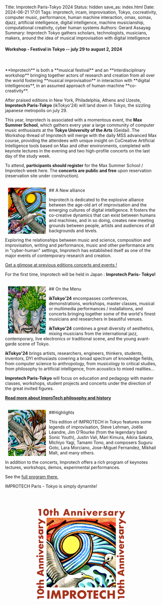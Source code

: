 Title: Improtech Paris-Tokyo 2024
Status: hidden
save_as: index.html
Date: 2024-06-21 17:01
Tags: improtech, ircam, improvisation, Tokyo, cocreativity, computer music, performance, human machine interaction, omax, somax, djazz, artificial intelligence, digital intelligence, machine musicianship, computational creativity, cyber human systems
Authors: Gerard Assayag
Summary: Improtech Tokyo gathers scholars, technologists, musicians, makers, around the idea of musical improvisation with digital intelligence


#### Workshop - Festival in Tokyo -- july 29 to august 2, 2024
<br>
<br>
**Improtech** is both a **musical festival** and an **interdisciplinary workshop** bringing together actors of research and creation from all over the world fostering **musical improvisation** in interaction with **digital intelligences**, in an assumed approach of human-machine **co-creativity**.

After praised editions in New York, Philadelphia, Athens and Uzeste, **Improtech Paris-Tokyo** (ikTokyo'24) will land down in Tokyo, the sizzling japanese metropolis on july 29.

This year, Improtech is associated  with a momentous event, the **Max Summer School**, which gathers every year a large community of computer music enthusiasts at the **Tokyo University of the Arts** (Geidai). The Workshop thread of Improtech will merge with the daily MSS advanced Max course, providing the attendees with unique insight on CoCreative Artificial Intelligence tools based on Max and other environments, completed with keynote lectures in the evening and two high-profile concerts on the last day of the study week.

To attend, **participants should register** for the Max Summer School / Improtech week here. The **concerts are public and free** upon reservation (reservation site under construction).


<br>
<img src="../images/IKPoster_frag2.jpg" width="125" style="float:left" hspace="10">
## A New alliance
<br>

Improtech is dedicated to the explosive alliance between the age-old art of improvisation and the emerging cultures of digital intelligence. It fosters the co-creative dynamics that can exist between humans and machines, and in so doing, creates new meeting grounds between people, artists and audiences of all backgrounds and levels.

Exploring the relationships between music and science, composition and improvisation, writing and performance, music and other performance arts in "cyber-human" settings, Improtech has established itself as one of the major events of contemporary research and creation.

[Get a glimpse at previous editions concerts and events !](https://improtech.ircam.fr/)

For the first time, Improtech will be held in Japan : **Improtech Paris- Tokyo!**

<br>
<img src="../images/IKPoster_frag3.jpg" width="125" style="float:left" hspace="10">
## On the Menu
<br>

**ikTokyo'24** encompasses conferences, demonstrations, workshops, master classes, musical or multimedia performances / installations, and concerts bringing together some of the world's finest musicians and researchers in beautiful venues.

**ikTokyo'24** combines a great diversity of aesthetics, mixing musicians from the international jazz, contemporary, live electronics or traditional scene, and the young avant-garde scene of Tokyo.

**ikTokyo'24** brings artists, researchers, engineers, thinkers, students, inventors, DYI enthusiasts covering a broad spectrum of knowledge fields, from computer science to anthropology, from musicology to critical studies, from philosophy to artificial intelligence, from acoustics to mixed realities...

**Improtech Paris-Tokyo** will focus on education and pedagogy with master classes, workshops, student projects and concerts under the direction of the great invited figures.

**[Read more about ImproTech philosophy and history]({filename}/pages/About.md)**

<br>
<img src="../images/IKPoster_frag1.jpg" width="125" style="float:left" hspace="10">
##Highlights
<br>

This edition of IMPROTECH in Tokyo features some legends of improvisation, Steve Lehman, Joëlle Léandre, Jim O'Rourke (from the legendary band Sonic Youth), Justin Vali, Mari Kimura, Aikira Sakata, Michiyo Yagi, Tamami Tono, and composers Suguru Goto, Lara Morciano, Jose-Miguel Fernandez, Mikhail Malt, and many others.

In addition to the concerts, Improtech offers a rich program of keynotes lectures, workshops, demos, experimental performances.

See the [full program there.]({filename}/pages/Program.md)

IMPROTECH Paris - Tokyo is simply dynamite!


<br>
<br>


<p align="center">
  <img src="../images/Logo_improtech_anniv.png" width="300">
</p>
